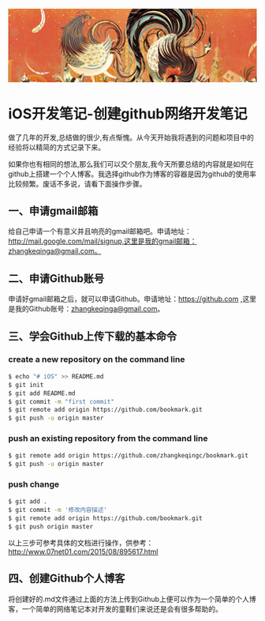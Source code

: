 <p align="center" >
<img src="https://raw.githubusercontent.com/zhangkeqingc/CBook/master/Sources/rooster.png" alt="AFNetworking" title="AFNetworking">
</p>


# iOS开发笔记-创建github网络开发笔记

做了几年的开发,总结做的很少,有点惭愧。从今天开始我将遇到的问题和项目中的经验将以精简的方式记录下来。

如果你也有相同的想法,那么我们可以交个朋友,我今天所要总结的内容就是如何在github上搭建一个个人博客。我选择github作为博客的容器是因为github的使用率比较频繁。废话不多说，请看下面操作步骤。


##  一、申请gmail邮箱
给自己申请一个有意义并且响亮的gmail邮箱吧。申请地址：http://mail.google.com/mail/signup,这里是我的gmail邮箱：zhangkeqinga@gmail.com。

##  二、申请Github账号
申请好gmail邮箱之后，就可以申请Github。申请地址：https://github.com ,这里是我的Github账号：zhangkeqinga@gmail.com。


##  三、学会Github上传下载的基本命令

###  create a new repository on the command line

```bash
$ echo "# iOS" >> README.md
$ git init
$ git add README.md
$ git commit -m "first commit"
$ git remote add origin https://github.com/bookmark.git
$ git push -u origin master
```

###  push an existing repository from the command line

```bash
$ git remote add origin https://github.com/zhangkeqingc/bookmark.git
$ git push -u origin master
```

###  push change

```bash
$ git add .
$ git commit -m '修改内容描述'
$ git remote add origin https://github.com/bookmark.git
$ git push origin master
```

以上三步可参考具体的文档进行操作，供参考：http://www.07net01.com/2015/08/895617.html

##  四、创建Github个人博客
将创建好的.md文件通过上面的方法上传到Github上便可以作为一个简单的个人博客，一个简单的网络笔记本对开发的童鞋们来说还是会有很多帮助的。    

